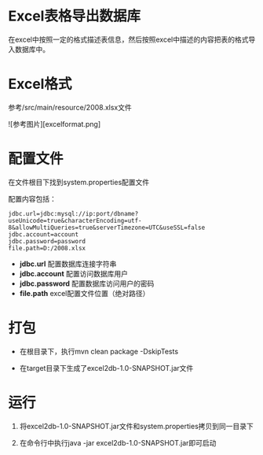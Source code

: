 # Excel表格导出数据库

在excel中按照一定的格式描述表信息，然后按照excel中描述的内容把表的格式导入数据库中。

# Excel格式

参考/src/main/resource/2008.xlsx文件

![参考图片][excelformat.png]

# 配置文件
在文件根目下找到system.properties配置文件

配置内容包括：

```
jdbc.url=jdbc:mysql://ip:port/dbname?useUnicode=true&characterEncoding=utf-8&allowMultiQueries=true&serverTimezone=UTC&useSSL=false
jdbc.account=account
jdbc.password=password
file.path=D:/2008.xlsx
```

- **jdbc.url** 配置数据库连接字符串
- **jdbc.account** 配置访问数据库用户
- **jdbc.password** 配置数据库访问用户的密码
- **file.path** excel配置文件位置（绝对路径）

# 打包

- 在根目录下，执行mvn clean package -DskipTests

- 在target目录下生成了excel2db-1.0-SNAPSHOT.jar文件

# 运行

1. 将excel2db-1.0-SNAPSHOT.jar文件和system.properties拷贝到同一目录下

2. 在命令行中执行java -jar excel2db-1.0-SNAPSHOT.jar即可启动
